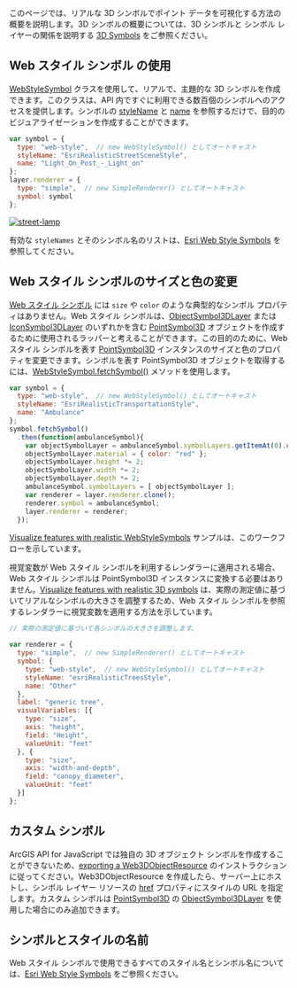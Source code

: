 
このページでは、リアルな 3D シンボルでポイント データを可視化する方法の概要を説明します。3D シンボルの概要については、3D シンボルと シンボル レイヤーの関係を説明する <a href="https://developers.arcgis.com/javascript/latest/guide/creating-visualizations-manually/index.html#symbols-3d" target="_blank">3D Symbols</a> をご参照ください。

## Web スタイル シンボル の使用

<a href="https://developers.arcgis.com/javascript/latest/api-reference/esri-symbols-WebStyleSymbol.html" target="_blank">WebStyleSymbol</a> クラスを使用して、リアルで、主題的な 3D シンボルを作成できます。このクラスは、API 内ですぐに利用できる数百個のシンボルへのアクセスを提供します。シンボルの <a href="https://developers.arcgis.com/javascript/latest/api-reference/esri-symbols-WebStyleSymbol.html#styleName" target="_blank">styleName</a> と <a href="https://developers.arcgis.com/javascript/latest/api-reference/esri-symbols-WebStyleSymbol.html#name" target="_blank">name</a> を参照するだけで、目的のビジュアライゼーションを作成することができます。

```js
var symbol = {
  type: "web-style",  // new WebStyleSymbol() としてオートキャスト
  styleName: "EsriRealisticStreetSceneStyle",
  name: "Light_On_Post_-_Light_on"
};
layer.renderer = {
  type: "simple",  // new SimpleRenderer() としてオートキャスト
  symbol: symbol
};
```

[![street-lamp](https://s3-ap-northeast-1.amazonaws.com/apps.esrij.com/arcgis-dev/guide/img/js_devguid/visualization3/street-lamp.png)](https://developers.arcgis.com/javascript/latest/sample-code/visualization-webstylesymbol/index.html)

有効な `styleNames` とそのシンボル名のリストは、<a href="https://developers.arcgis.com/javascript/latest/guide/esri-web-style-symbols/index.html" target="_blank">Esri Web Style Symbols</a> を参照してください。

## Web スタイル シンボルのサイズと色の変更

<a href="https://developers.arcgis.com/javascript/latest/api-reference/esri-symbols-WebStyleSymbol.html" target="_blank">Web スタイル シンボル</a> には `size` や `color` のような典型的なシンボル プロパティはありません。Web スタイル シンボルは、<a href="https://developers.arcgis.com/javascript/latest/api-reference/esri-symbols-ObjectSymbol3DLayer.html" target="_blank">ObjectSymbol3DLayer</a> または <a href="https://developers.arcgis.com/javascript/latest/api-reference/esri-symbols-IconSymbol3DLayer.html" target="_blank">IconSymbol3DLayer</a> のいずれかを含む <a href="https://developers.arcgis.com/javascript/latest/api-reference/esri-symbols-PointSymbol3D.html" target="_blank">PointSymbol3D</a> オブジェクトを作成するために使用されるラッパーと考えることができます。この目的のために、Web スタイル シンボルを表す <a href="https://developers.arcgis.com/javascript/latest/api-reference/esri-symbols-PointSymbol3D.html" target="_blank">PointSymbol3D</a> インスタンスのサイズと色のプロパティを変更できます。シンボルを表す PointSymbol3D オブジェクトを取得するには、<a href="https://developers.arcgis.com/javascript/latest/api-reference/esri-symbols-WebStyleSymbol.html#fetchSymbol" target="_blank">WebStyleSymbol.fetchSymbol()</a> メソッドを使用します。

```js
var symbol = {
  type: "web-style",  // new WebStyleSymbol() としてオートキャスト
  styleName: "EsriRealisticTransportationStyle",
  name: "Ambulance"
};
symbol.fetchSymbol()
  .then(function(ambulanceSymbol){
    var objectSymbolLayer = ambulanceSymbol.symbolLayers.getItemAt(0).clone();
    objectSymbolLayer.material = { color: "red" };
    objectSymbolLayer.height *= 2;
    objectSymbolLayer.width *= 2;
    objectSymbolLayer.depth *= 2;
    ambulanceSymbol.symbolLayers = [ objectSymbolLayer ];
    var renderer = layer.renderer.clone();
    renderer.symbol = ambulanceSymbol;
    layer.renderer = renderer;
  });
```

<a href="https://developers.arcgis.com/javascript/latest/sample-code/visualization-webstylesymbol/index.html" target="_blank">Visualize features with realistic WebStyleSymbols</a> サンプルは、このワークフローを示しています。

視覚変数が Web スタイル シンボルを利用するレンダラーに適用される場合、Web スタイル シンボルは PointSymbol3D インスタンスに変換する必要はありません。<a href="https://developers.arcgis.com/javascript/latest/sample-code/visualization-trees-realistic/index.html" target="_blank">Visualize features with realistic 3D symbols</a> は、実際の測定値に基づいてリアルなシンボルの大きさを調整するため、Web スタイル シンボルを参照するレンダラーに視覚変数を適用する方法を示しています。

```js
// 実際の測定値に基づいて各シンボルの大きさを調整します。

var renderer = {
  type: "simple",  // new SimpleRenderer() としてオートキャスト
  symbol: {
    type: "web-style",  // new WebStyleSymbol() としてオートキャスト
    styleName: "esriRealisticTreesStyle",
    name: "Other"
  },
  label: "generic tree",
  visualVariables: [{
    type: "size",
    axis: "height",
    field: "Height",
    valueUnit: "feet"
  }, {
    type: "size",
    axis: "width-and-depth",
    field: "canopy_diameter",
    valueUnit: "feet"
  }]
};
```

## カスタム シンボル

ArcGIS API for JavaScript では独自の 3D オブジェクト シンボルを作成することができないため、<a href="https://github.com/Esri/arcgis-pro-sdk-community-samples/tree/master/Map-Authoring/ExportWeb3DObjectResource#exportweb3dobjectresource" target="_blank">exporting a Web3DObjectResource</a> のインストラクションに従ってください。Web3DObjectResource を作成したら、サーバー上にホストし、シンボル レイヤー リソースの <a href="https://developers.arcgis.com/javascript/latest/api-reference/esri-symbols-ObjectSymbol3DLayer.html#resource" target="_blank">href</a> プロパティにスタイルの URL を指定します。カスタム シンボルは <a href="https://developers.arcgis.com/javascript/latest/api-reference/esri-symbols-PointSymbol3D.html" target="_blank">PointSymbol3D</a> の <a href="https://developers.arcgis.com/javascript/latest/api-reference/esri-symbols-ObjectSymbol3DLayer.html" target="_blank">ObjectSymbol3DLayer</a> を使用した場合にのみ追加できます。

## シンボルとスタイルの名前

Web スタイル シンボルで使用できるすべてのスタイル名とシンボル名については、<a href="https://developers.arcgis.com/javascript/latest/guide/esri-web-style-symbols/index.html" target="_blank">Esri Web Style Symbols</a> をご参照ください。
